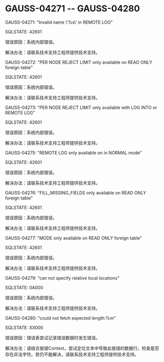 # GAUSS-04271 -- GAUSS-04280

GAUSS-04271: "Invalid name \\'%s\\' in REMOTE LOG"

SQLSTATE: 42601

错误原因：系统内部错误。

解决办法：请联系技术支持工程师提供技术支持。

GAUSS-04272: "PER NODE REJECT LIMIT only available on READ ONLY foreign table"

SQLSTATE: 42601

错误原因：系统内部错误。

解决办法：请联系技术支持工程师提供技术支持。

GAUSS-04273: "PER NODE REJECT LIMIT only available with LOG INTO or REMOTE LOG"

SQLSTATE: 42601

错误原因：系统内部错误。

解决办法：请联系技术支持工程师提供技术支持。

GAUSS-04275: "REMOTE LOG only available on in NORMAL mode"

SQLSTATE: 42601

错误原因：系统内部错误。

解决办法：请联系技术支持工程师提供技术支持。

GAUSS-04276: "FILL\_MISSING\_FIELDS only available on READ ONLY foreign table"

SQLSTATE: 42601

错误原因：系统内部错误。

解决办法：请联系技术支持工程师提供技术支持。

GAUSS-04277: "MODE only available on READ ONLY foreign table"

SQLSTATE: 42601

错误原因：系统内部错误。

解决办法：请联系技术支持工程师提供技术支持。

GAUSS-04279: "can not specify relative local locations"

SQLSTATE: 0A000

错误原因：系统内部错误。

解决办法：请联系技术支持工程师提供技术支持。

GAUSS-04280: "could not fetch expected length:%m"

SQLSTATE: XX000

错误原因：错误表尝试记录错误数据时发生错误。

解决办法：请结合报错Context，尝试定位文本中导致此报错的数据行，检查是否存在非法字符。若仍不能解决，请联系技术支持工程师提供技术支持。

